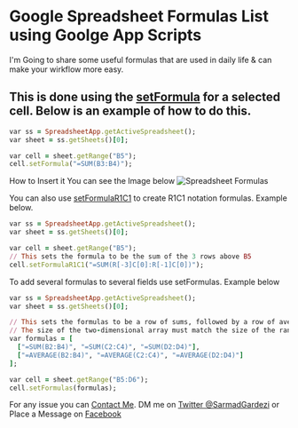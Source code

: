 # Google Spreadsheet Formulas List using Goolge App Scripts

I'm Going to share some useful formulas that are used in daily life & can make your wirkflow more easy.

## This is done using the [setFormula](https://developers.google.com/apps-script/reference/spreadsheet/range#setFormula(String)) for a selected cell. Below is an example of how to do this.
```ruby
var ss = SpreadsheetApp.getActiveSpreadsheet();
var sheet = ss.getSheets()[0];

var cell = sheet.getRange("B5");
cell.setFormula("=SUM(B3:B4)");
```

How to Insert it You can see the Image below
![Spreadsheet Formulas](https://i.imgur.com/VuMmDAb.jpg "Formulas by Sarmad Gardezi")

You can also use [setFormulaR1C1](https://developers.google.com/apps-script/reference/spreadsheet/range#setFormulaR1C1(String)) to create R1C1 notation formulas. Example below.
```ruby
var ss = SpreadsheetApp.getActiveSpreadsheet();
var sheet = ss.getSheets()[0];

var cell = sheet.getRange("B5");
// This sets the formula to be the sum of the 3 rows above B5
cell.setFormulaR1C1("=SUM(R[-3]C[0]:R[-1]C[0])");
```
To add several formulas to several fields use setFormulas. Example below
```ruby
var ss = SpreadsheetApp.getActiveSpreadsheet();
var sheet = ss.getSheets()[0];

// This sets the formulas to be a row of sums, followed by a row of averages right below.
// The size of the two-dimensional array must match the size of the range.
var formulas = [
  ["=SUM(B2:B4)", "=SUM(C2:C4)", "=SUM(D2:D4)"],
  ["=AVERAGE(B2:B4)", "=AVERAGE(C2:C4)", "=AVERAGE(D2:D4)"]
];

var cell = sheet.getRange("B5:D6");
cell.setFormulas(formulas);
```

For any issue you can [Contact Me](https://Sarmadgardezi.com). DM me on [Twitter @SarmadGardezi](https://twitter.com/SarmadGardezi) or
Place a Message on [Facebook](https://facebook.com/SarmadGardezi)

